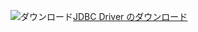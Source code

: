 ![ダウンロード](../ssdt/media/download.png)[JDBC Driver のダウンロード](../connect/jdbc/download-microsoft-jdbc-driver-for-sql-server.md)
